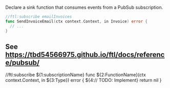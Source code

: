 Declare a sink function that consumes events from a PubSub subscription.

```go
//ftl:subscribe emailInvoices
func SendInvoiceEmail(ctx context.Context, in Invoice) error {
  // ...
}
```

See https://tbd54566975.github.io/ftl/docs/reference/pubsub/
---
//ftl:subscribe ${1:subscriptionName}
func ${2:FunctionName}(ctx context.Context, in ${3:Type}) error {
	${4:// TODO: Implement}
	return nil
}

